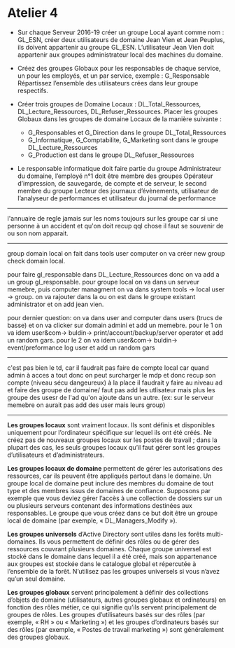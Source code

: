 # Atelier 4

- Sur chaque Serveur 2016-19 créer un groupe Local ayant comme nom : GL_ESN, créer deux utilisateurs de domaine Jean Vien et Jean Peuplus, ils doivent appartenir 
au groupe GL_ESN. L’utilisateur Jean Vien doit appartenir aux groupes administrateur local des machines du domaine.
- Créez des groupes Globaux pour les responsables de chaque service, un pour les employés, et un par service, exemple : G_Responsable
Répartissez l’ensemble des utilisateurs crées dans leur groupe respectifs.
- Créer trois groupes de Domaine Locaux : DL_Total_Ressources, DL_Lecture_Ressources, DL_Refuser_Ressources.
Placer les groupes Globaux dans les groupes de domaine Locaux de la manière suivante :
  - G_Responsables et G_Direction dans le groupe DL_Total_Ressources
  - G_Informatique, G_Comptabilite, G_Marketing sont dans le groupe DL_Lecture_Ressources
  - G_Production est dans le groupe DL_Refuser_Ressources


- Le responsable informatique doit faire partie du groupe Administrateur du domaine, l’employé n°1 doit être membre des groupes Opérateur d’impression, 
de sauvegarde, de compte et de serveur, le second membre du groupe Lecteur des journaux d’évènements, utilisateur de l’analyseur de performances et utilisateur du journal de 
performance


-------
l'annuaire de regle jamais sur les noms toujours sur les groupe car si une personne à un accident et qu'on doit recup qql chose il faut se souvenir de ou son nom apparait.

---

group domain local on fait dans tools user computer on va créer new group check domain local.

pour faire gl_responsable dans DL_Lecture_Ressources donc on va add a un group gl_responsable.
pour groupe local on va dans un serveur memebre, puis computer managment on va dans system tools -> local user -> group. on va rajouter dans la ou on est dans le groupe existant administrator et on add jean vien.

pour dernier question: on va dans user and computer dans users (trucs de basse) et on va clicker sur domain admini et add un memebre.
pour le 1 on va idem user&com-> buldin-> print/account/backup/server operator et add un random gars.
pour le 2 on va idem user&com-> buldin-> event/preformance log user et add un random gars

----------

c'est pas bien le td, car il faudrait pas faire de compte local car quand admin à acces a tout donc on peut surcharger le mdp et donc recup son compte (niveau sécu dangeureux) à la place il faudrait y faire au niveau ad et faire des groupe de domaine/ faut pas add les utlisateur mais plus les groupe des usesr de l'ad qu'on ajoute dans un autre.  (ex: sur le serveur memebre on aurait pas add des user mais leurs group)


---
 **Les groupes locaux** sont vraiment locaux. Ils sont définis et disponibles uniquement pour l’ordinateur spécifique sur lequel ils ont été créés. Ne créez pas de nouveaux groupes locaux sur les postes de travail ; dans la plupart des cas, les seuls groupes locaux qu’il faut gérer sont les groupes d’utilisateurs et d’administrateurs.
    
 **Les groupes locaux de domaine** permettent de gérer les autorisations des ressources, car ils peuvent être appliqués partout dans le domaine. Un groupe local de domaine peut inclure des membres du domaine de tout type et des membres issus de domaines de confiance. Supposons par exemple que vous deviez gérer l’accès à une collection de dossiers sur un ou plusieurs serveurs contenant des informations destinées aux responsables. Le groupe que vous créez dans ce but doit être un groupe local de domaine (par exemple, « DL_Managers_Modify »).
    
**Les groupes universels** d’Active Directory sont utiles dans les forêts multi-domaines. Ils vous permettent de définir des rôles ou de gérer des ressources couvrant plusieurs domaines. Chaque groupe universel est stocké dans le domaine dans lequel il a été créé, mais son appartenance aux groupes est stockée dans le catalogue global et répercutée à l’ensemble de la forêt. N’utilisez pas les groupes universels si vous n’avez qu’un seul domaine.
    
**Les groupes globaux** servent principalement à définir des collections d’objets de domaine (utilisateurs, autres groupes globaux et ordinateurs) en fonction des rôles métier, ce qui signifie qu’ils servent principalement de groupes de rôles. Les groupes d’utilisateurs basés sur des rôles (par exemple, « RH » ou « Marketing ») et les groupes d’ordinateurs basés sur des rôles (par exemple, « Postes de travail marketing ») sont généralement des groupes globaux.
